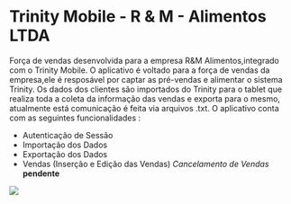 # Trinity Mobile - R & M - Alimentos LTDA
Força de vendas desenvolvida para a empresa R&amp;M Alimentos,integrado com o Trinity Mobile.
O aplicativo é voltado para a força de vendas da empresa,ele é resposável por captar as pré-vendas e alimentar o sistema Trinity.
Os dados dos clientes são importados do Trinity para o tablet que realiza toda a coleta da informação das vendas e exporta para o mesmo, atualmente está comunicação é feita via arquivos .txt.
O aplicativo conta com as seguintes funcionalidades :

- Autenticação de Sessão 
- Importação dos Dados
- Exportação dos Dados
- Vendas (Inserção e Edição das Vendas) _Cancelamento de Vendas_ **pendente**

![](../header.png)

